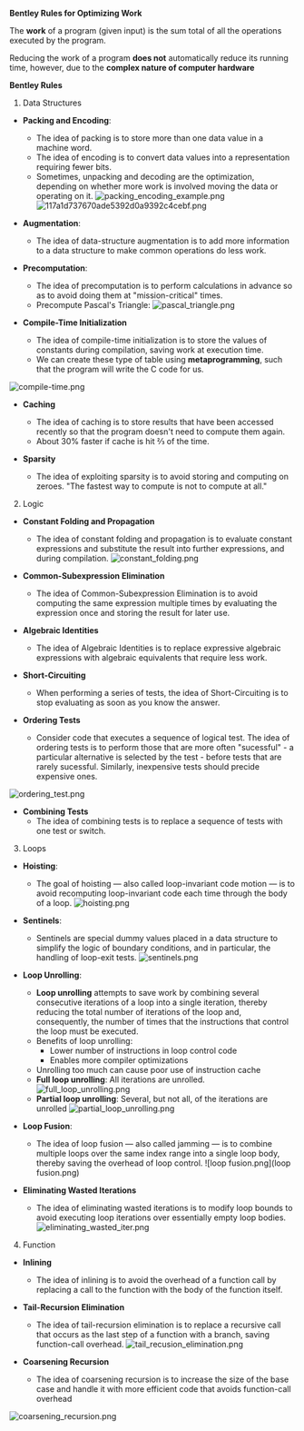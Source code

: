 **Bentley Rules for Optimizing Work**

  The **work** of a program (given input) is the sum total of all the operations executed by the program.
  
  Reducing the work of a program **does not** automatically reduce its running time, however, due to the **complex nature of computer hardware**
  
  **Bentley Rules**
  1. Data Structures

- **Packing and Encoding**:
    - The idea of packing is to store more than one data value in a machine word. 
    - The idea of encoding is to convert data values into a representation requiring fewer bits.
    - Sometimes, unpacking and decoding are the optimization, depending on whether more work is involved moving the data or operating on it.
 ![packing_encoding_example.png](../assets/packing_encoding_example.png) ![117a1d737670ade5392d0a9392c4cebf.png](117a1d737670ade5392d0a9392c4cebf.png)

 - **Augmentation**:
     -  The idea of data-structure augmentation is to add more information to a data structure to make common operations do less work.

- **Precomputation**:
    - The idea of precomputation is to perform calculations in advance so as to avoid doing them at "mission-critical" times.
    - Precompute Pascal's Triangle:
![pascal_triangle.png](pascal_triangle.png)

- **Compile-Time Initialization**
    - The idea of compile-time initialization is to store the values of constants during compilation, saving work at execution time. 
    - We can create these type of table using **metaprogramming**, such that the program will write the C code for us.

![compile-time.png](compile-time.png)

- **Caching**
    - The idea of caching is to store results that have been accessed recently so that the program doesn't need to compute them again.
    - About 30% faster if cache is hit ⅔ of the time.

- **Sparsity**
    - The idea of exploiting sparsity is to avoid storing and computing on zeroes. "The fastest way to compute is not to compute at all."

2. Logic
- **Constant Folding and Propagation**
    - The idea of constant folding and propagation is to evaluate constant expressions and substitute the result into further expressions, and during compilation.
![constant_folding.png](constant_folding.png)

- **Common-Subexpression Elimination**
    - The idea of Common-Subexpression Elimination is to avoid computing the same expression multiple times by evaluating the expression once and storing the result for later use.

- **Algebraic Identities**
    - The idea of Algebraic Identities is to replace expressive algebraic expressions with algebraic equivalents that require less work.

- **Short-Circuiting**
    - When performing a series of tests, the idea of Short-Circuiting is to stop evaluating as soon as you know the answer.

- **Ordering Tests**
    - Consider code that executes a sequence of logical test. The idea of ordering tests is to perform those that are more often "sucessful" - a particular alternative is selected by the test - before tests that are rarely sucessful. Similarly, inexpensive tests should precide expensive ones.

![ordering_test.png](ordering_test.png)

- **Combining Tests**
    - The idea of combining tests is to replace a sequence of tests with one test or switch.

3. Loops
- **Hoisting**:
    - The goal of hoisting — also called loop-invariant code motion — is to avoid recomputing loop-invariant code each time through the body of a loop.
 ![hoisting.png](hoisting.png)
 
 - **Sentinels**:
     - Sentinels are special dummy values placed in a data structure to simplify the logic of boundary conditions, and in particular, the handling of loop-exit tests.
![sentinels.png](sentinels.png)
- **Loop Unrolling**:
    - **Loop unrolling** attempts to save work by combining several consecutive iterations of a loop into a single iteration, thereby reducing the total number of iterations of the loop and, consequently, the number of times that the instructions that control the loop must be executed.
    - Benefits of loop unrolling:
        - Lower number of instructions in loop control code
        - Enables more compiler optimizations
    - Unrolling too much can cause poor use of instruction cache
    - **Full loop unrolling**: All iterations are unrolled.
![full_loop_unrolling.png](full_loop_unrolling.png)
    - **Partial loop unrolling**: Several, but not all, of the iterations are unrolled
![partial_loop_unrolling.png](partial_loop_unrolling.png)

- **Loop Fusion**:
    - The idea of loop fusion — also called jamming — is to combine multiple loops over the same index range into a single loop body, thereby saving the overhead of loop control.
![loop fusion.png](loop fusion.png)

- **Eliminating Wasted Iterations**
    - The idea of eliminating wasted iterations is to modify loop bounds to avoid executing loop iterations over essentially empty loop bodies.
![eliminating_wasted_iter.png](eliminating_wasted_iter.png)

4. Function
- **Inlining**
    - The idea of inlining is to avoid the overhead of a function call by replacing a call to the function with the body of the function itself.

- **Tail-Recursion Elimination**
    - The idea of tail-recursion elimination is to replace a recursive call that occurs as the last step of a function with a branch, saving function-call overhead.
![tail_recusion_elimination.png](tail_recusion_elimination.png)

- **Coarsening Recursion**
    - The idea of coarsening recursion is to increase the size of the base case and handle it with more efficient code that avoids function-call overhead

![coarsening_recursion.png](coarsening_recursion.png)
